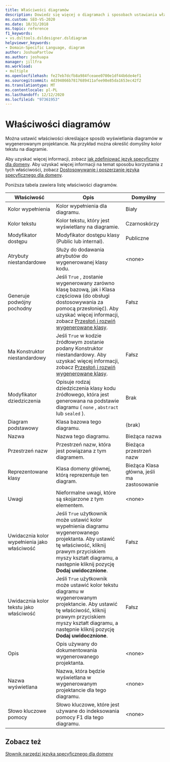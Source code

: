 ```yaml
---
title: Właściwości diagramów
description: Dowiedz się więcej o diagramach i sposobach ustawiania właściwości, które określają sposób wyświetlania diagramów w wygenerowanym projektancie.
ms.custom: SEO-VS-2020
ms.date: 10/31/2018
ms.topic: reference
f1_keywords:
- vs.dsltools.dsldesigner.dsldiagram
helpviewer_keywords:
- Domain-Specific Language, diagram
author: JoshuaPartlow
ms.author: joshuapa
manager: jillfra
ms.workload:
- multiple
ms.openlocfilehash: fe27eb7dcfb8a984fceaee0700e1df44b6de4ef1
ms.sourcegitcommit: 4d394866b7817689411afee98e85da1653ec42f2
ms.translationtype: MT
ms.contentlocale: pl-PL
ms.lasthandoff: 12/12/2020
ms.locfileid: "97361953"
---
```

# <a name="properties-of-diagrams"></a>Właściwości diagramów
Można ustawić właściwości określające sposób wyświetlania diagramów w wygenerowanym projektancie. Na przykład można określić domyślny kolor tekstu na diagramie.

 Aby uzyskać więcej informacji, zobacz [jak zdefiniować język specyficzny dla domeny](../modeling/how-to-define-a-domain-specific-language.md). Aby uzyskać więcej informacji na temat sposobu korzystania z tych właściwości, zobacz [Dostosowywanie i poszerzanie języka specyficznego dla domeny](../modeling/customizing-and-extending-a-domain-specific-language.md).

 Poniższa tabela zawiera listę właściwości diagramów.

|Właściwość|Opis|Domyślny|
|-|-|-|
|Kolor wypełnienia|Kolor wypełnienia dla diagramu.|Biały|
|Kolor tekstu|Kolor tekstu, który jest wyświetlany na diagramie.|Czarnoskórzy|
|Modyfikator dostępu|Modyfikator dostępu klasy (Public lub internal).|Publiczne|
|Atrybuty niestandardowe|Służy do dodawania atrybutów do wygenerowanej klasy kodu.|\<none>|
|Generuje podwójny pochodny|Jeśli `True` , zostanie wygenerowany zarówno klasę bazową, jak i Klasa częściowa (do obsługi dostosowywania za pomocą przesłonięć). Aby uzyskać więcej informacji, zobacz [Przesłoń i rozwiń wygenerowane klasy](../modeling/overriding-and-extending-the-generated-classes.md).|Fałsz|
|Ma Konstruktor niestandardowy|Jeśli `True` w kodzie źródłowym zostanie podany Konstruktor niestandardowy. Aby uzyskać więcej informacji, zobacz [Przesłoń i rozwiń wygenerowane klasy](../modeling/overriding-and-extending-the-generated-classes.md).|Fałsz|
|Modyfikator dziedziczenia|Opisuje rodzaj dziedziczenia klasy kodu źródłowego, która jest generowana na podstawie diagramu ( `none` , `abstract` lub `sealed` ).|Brak|
|Diagram podstawowy|Klasa bazowa tego diagramu.|(brak)|
|Nazwa|Nazwa tego diagramu.|Bieżąca nazwa|
|Przestrzeń nazw|Przestrzeń nazw, która jest powiązana z tym diagramem.|Bieżąca przestrzeń nazw|
|Reprezentowane klasy|Klasa domeny głównej, którą reprezentuje ten diagram.|Bieżąca Klasa główna, jeśli ma zastosowanie|
|Uwagi|Nieformalne uwagi, które są skojarzone z tym elementem.|\<none>|
|Uwidacznia kolor wypełnienia jako właściwość|Jeśli `True` użytkownik może ustawić kolor wypełnienia diagramu wygenerowanego projektanta. Aby ustawić tę właściwość, kliknij prawym przyciskiem myszy kształt diagramu, a następnie kliknij pozycję **Dodaj uwidocznione**.|Fałsz|
|Uwidacznia kolor tekstu jako właściwość|Jeśli `True` użytkownik może ustawić kolor tekstu diagramu w wygenerowanym projektancie. Aby ustawić tę właściwość, kliknij prawym przyciskiem myszy kształt diagramu, a następnie kliknij pozycję **Dodaj uwidocznione**.|Fałsz|
|Opis|Opis używany do dokumentowania wygenerowanego projektanta.|\<none>|
|Nazwa wyświetlana|Nazwa, która będzie wyświetlana w wygenerowanym projektancie dla tego diagramu.|\<none>|
|Słowo kluczowe pomocy|Słowo kluczowe, które jest używane do indeksowania pomocy F1 dla tego diagramu.|\<none>|

## <a name="see-also"></a>Zobacz też

[Słownik narzędzi języka specyficznego dla domeny](/previous-versions/bb126564(v=vs.100))